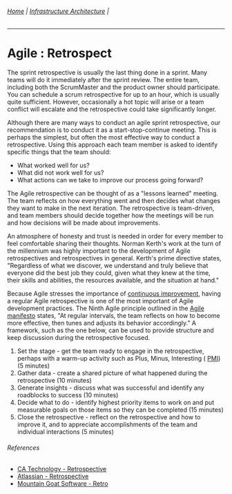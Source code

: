 ###### [Home](https://github.com/RyKaj/Documentation/blob/master/README.md) | [Infrastructure Architecture](https://github.com/RyKaj/Documentation/tree/master/Agile/README.md) |
------------



Agile : Retrospect 
==================


The sprint retrospective is usually the last thing done in a sprint.
Many teams will do it immediately after the sprint review. The entire
team, including both the ScrumMaster and the product owner should
participate. You can schedule a scrum retrospective for up to an hour,
which is usually quite sufficient. However, occasionally a hot topic
will arise or a team conflict will escalate and the retrospective could
take significantly longer.

Although there are many ways to conduct an agile sprint retrospective,
our recommendation is to conduct it as a start-stop-continue meeting.
This is perhaps the simplest, but often the most effective way to
conduct a retrospective. Using this approach each team member is asked
to identify specific things that the team should:

-   What worked well for us?
-   What did not work well for us?
-   What actions can we take to improve our process going forward?

The Agile retrospective can be thought of as a \"lessons learned\"
meeting. The team reflects on how everything went and then decides what
changes they want to make in the next iteration. The retrospective is
team-driven, and team members should decide together how the meetings
will be run and how decisions will be made about improvements.

An atmosphere of honesty and trust is needed in order for every member
to feel comfortable sharing their thoughts. Norman Kerth\'s work at the
turn of the millennium was highly important to the development of Agile
retrospectives and retrospectives in general. Kerth\'s prime directive
states, \"Regardless of what we discover, we understand and truly
believe that everyone did the best job they could, given what they knew
at the time, their skills and abilities, the resources available, and
the situation at hand.\"

Because Agile stresses the importance of [continuous improvement](https://searcherp.techtarget.com/definition/kaizen-or-continuous-improvement),
having a regular Agile retrospective is one of the most important of
Agile development practices. The Ninth Agile principle outlined in the
[Agile manifesto](https://searchcio.techtarget.com/definition/Agile-Manifesto)
states, \"At regular intervals, the team reflects on how to become more
effective, then tunes and adjusts its behavior accordingly.\" A
framework, such as the one below, can be used to provide structure and
keep discussion during the retrospective focused.

1.  Set the stage - get the team ready to engage in the retrospective,
    perhaps with a warm-up activity such as Plus, Minus, Interesting (
    [PMI](https://whatis.techtarget.com/definition/PMI-plus-minus-interesting-retrospective))
    (5 minutes)
2.  Gather data - create a shared picture of what happened during the
    retrospective (10 minutes)
3.  Generate insights - discuss what was successful and identify any
    roadblocks to success (10 minutes)
4.  Decide what to do - identify highest priority items to work on and
    put measurable goals on those items so they can be completed (15
    minutes)
5.  Close the retrospective - reflect on the retrospective and how to
    improve it, and to appreciate accomplishments of the team and
    individual interactions (5 minutes)

###### References

-   [CA Technology - Retrospective](https://docs.ca.com/en-us/ca-agile-central/saas/retrospecting-your-iterations)
-   [Atlassian - Retrospective](https://www.atlassian.com/team-playbook/plays/retrospective)
-   [Mountain Goat Software - Retro](https://www.mountaingoatsoftware.com/agile/scrum/meetings/sprint-retrospective)


